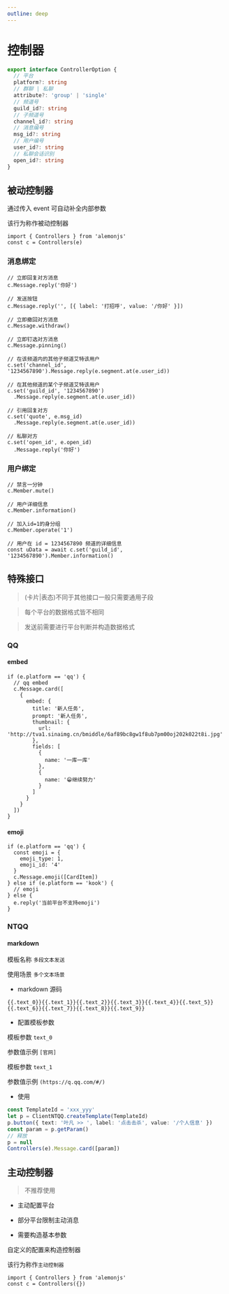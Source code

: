 ```yaml
---
outline: deep
---
```


# 控制器

```ts
export interface ControllerOption {
  // 平台
  platform?: string
  // 群聊 | 私聊
  attribute?: 'group' | 'single'
  // 频道号
  guild_id?: string
  // 子频道号
  channel_id?: string
  // 消息编号
  msg_id?: string
  // 用户编号
  user_id?: string
  // 私聊会话识别
  open_id?: string
}
```

## 被动控制器

通过传入 event 可自动补全内部参数

该行为称作被动控制器

```ts:line-numbers=1
import { Controllers } from 'alemonjs'
const c = Controllers(e)
```

### 消息绑定

```ts:line-numbers=1
// 立即回复对方消息
c.Message.reply('你好')

// 发送按钮
c.Message.reply('', [{ label: '打招呼', value: '/你好' }])

// 立即撤回对方消息
c.Message.withdraw()

// 立即钉选对方消息
c.Message.pinning()

// 在该频道内的其他子频道艾特该用户
c.set('channel_id', '1234567890').Message.reply(e.segment.at(e.user_id))

// 在其他频道的某个子频道艾特该用户
c.set('guild_id', '1234567890')
  .Message.reply(e.segment.at(e.user_id))

// 引用回复对方
c.set('quote', e.msg_id)
  .Message.reply(e.segment.at(e.user_id))

// 私聊对方
c.set('open_id', e.open_id)
  .Message.reply('你好')

```

### 用户绑定

```ts:line-numbers=1
// 禁言一分钟
c.Member.mute()

// 用户详细信息
c.Member.information()

// 加入id=1的身分组
c.Member.operate('1')

// 用户在 id = 1234567890 频道的详细信息
const uData = await c.set('guild_id', '1234567890').Member.information()
```

## 特殊接口

> (卡片|表态)不同于其他接口一般只需要通用子段

> 每个平台的数据格式皆不相同

> 发送前需要进行平台判断并构造数据格式

### QQ

#### embed

```ts:line-numbers=1
if (e.platform == 'qq') {
  // qq embed
  c.Message.card([
    {
      embed: {
        title: '新人任务',
        prompt: '新人任务',
        thumbnail: {
          url: 'http://tva1.sinaimg.cn/bmiddle/6af89bc8gw1f8ub7pm00oj202k022t8i.jpg'
        },
        fields: [
          {
            name: '一库一库'
          },
          {
            name: '😁继续努力'
          }
        ]
      }
    }
  ])
}
```

#### emoji

```ts:line-numbers=1
if (e.platform == 'qq') {
  const emoji = {
    emoji_type: 1,
    emoji_id: '4'
  }
  c.Message.emoji([CardItem])
} else if (e.platform == 'kook') {
  // emoji
} else {
  e.reply('当前平台不支持emoji')
}
```

### NTQQ

#### markdown

模板名称 `多段文本发送`

使用场景 `多个文本场景`

- markdown 源码

```
{{.text_0}}{{.text_1}}{{.text_2}}{{.text_3}}{{.text_4}}{{.text_5}}{{.text_6}}{{.text_7}}{{.text_8}}{{.text_9}}
```

- 配置模板参数

模板参数 `text_0`

参数值示例 `[官网]`

模板参数 `text_1`

参数值示例 `(https://q.qq.com/#/)`

- 使用

```ts
const TemplateId = 'xxx_yyy'
let p = ClientNTQQ.createTemplate(TemplateId)
p.button({ text: '叶凡 >> ', label: '点击击杀', value: '/个人信息' })
const param = p.getParam()
// 释放
p = null
Controllers(e).Message.card([param])
```

## 主动控制器

> 不推荐使用

- 主动配置平台

- 部分平台限制主动消息

- 需要构造基本参数

自定义的配置来构造控制器

该行为称作`主动控制器`

```ts:line-numbers=1
import { Controllers } from 'alemonjs'
const c = Controllers({})
```
